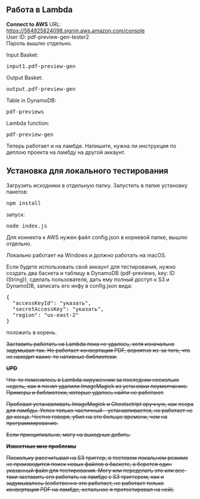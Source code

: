 <h2>Работа в Lambda</h2>

<b>Connect to AWS</b>
URL: https://564925824098.signin.aws.amazon.com/console
<br>
User ID: pdf-preview-gen-tester2
<br>
Пароль вышлю отдельно.
<br>

Input Basket: <pre>input1.pdf-preview-gen</pre>
Output Basket: <pre>output.pdf-preview-gen</pre>
Table in DynamoDB: <pre>pdf-previews</pre>
Lambda function:
<pre>
pdf-preview-gen
</pre>

Теперь работает и на ламбде.
Напишите, нужна ли инструкция по деплою проекта на ламбду на другой аккаунт.


<h2>Установка для локального тестирования</h2>

Загрузить исходники в отдельную папку.
Запустить в папке установку пакетов:
<pre>npm install</pre>
запуск:
<pre>node index.js</pre>

Для коннекта к AWS нужен файл config.json в корневой папке, вышлю отдельно.

Локально работает на Windows и должно работать на macOS.


Если будете использовать свой аккаунт для тестирования, нужно создать два баскета
и таблицу в DynamoDB (pdf-previews, key: ID (String)), сделать пользователя,
дать ему полный доступ к S3 и DynamoDB, записать его инфу в config.json вида:
<pre>
{
  "accessKeyId": "указать",
  "secretAccessKey": "указать",
  "region": "us-east-2"
}
</pre>
положить в корень.

<s>Заставить работать на Lambda пока не удалось, хотя изначально задумывал так.
Не работает конвертация PDF, вероятно из-за того, что не находит какие-то
нативные библиотеки.

<b>UPD</b>

Что-то поменялось в Lambda окруженнии за последнии несколько недель,
как я понял удалили ImageMagick из установки поумолчанию.
Примеры и библиотеки, которые удалось найти не работают.

Пробовал устанавливать ImageMagick и Ghostsctript вручную, как леера для ламбды.
Успех только частичный - устанавливается, но работает не до конца.
Честно говоря, убил на это больше времени, чем на программирование.

Если принципиально, могу на выходных добить.

</s>


<s>
<b>Известные мне проблемы</b>

Поскольку рассчитывал на S3 триггер, в тестовом локальном режиме не производится
поиск новых файлов в баскете, а берется один указанный файл для тестирования.
Могу или переделать это или все-таки заставить его работать на ламбде с S3 триггером,
как и задумывалось (собственно это работает, не работает только конвертация PDF на
ламбде, остальное я протестировал на ней).

</s>

